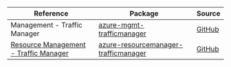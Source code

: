 | Reference | Package | Source |
|---|---|---|
|Management - Traffic Manager|[azure-mgmt-trafficmanager](https://repo1.maven.org/maven2/com/microsoft/azure/azure-mgmt-trafficmanager)|[GitHub](https://github.com/Azure/azure-sdk-for-java/blob/main/)|
|[Resource Management - Traffic Manager](resourcemanager-trafficmanager-readme.md)|[azure-resourcemanager-trafficmanager](https://repo1.maven.org/maven2/com/azure/resourcemanager/azure-resourcemanager-trafficmanager)|[GitHub](https://github.com/Azure/azure-sdk-for-java/blob/main/sdk/resourcemanager/azure-resourcemanager-trafficmanager)|
